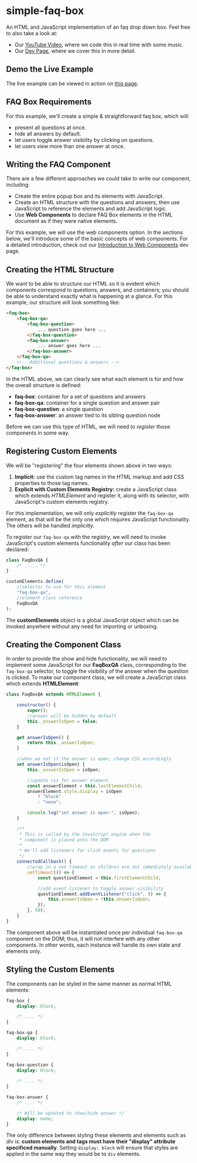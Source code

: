 # simple-faq-box
An HTML and JavaScript implementation of an faq drop down box. Feel free to also take a look at:
* Our [YouTube Video](https://www.youtube.com/watch?v=pPEc6G0x0u4), where we code this in real time with some music.
* Our [Dev Page](https://bytethisstore.com/articles/pg/simple-faq-box), where we cover this in more detail.

## Demo the Live Example
The live example can be viewed in action on [this page](https://htmlpreview.github.io/?https://github.com/ByteThisStore/simple-faq-box/blob/main/index.html).

## FAQ Box Requirements
For this example, we'll create a simple & straightforward faq box, which will:
* present all questions at once.
* hide all answers by default.
* let users toggle answer visibility by clicking on questions.
* let users view more than one answer at once.

## Writing the FAQ Component
There are a few different approaches we could take to write our component, including:
* Create the entire popup box and its elements with JavaScript.
* Create an HTML structure with the questions and answers, then use JavaScript to reference the elements and add JavaScript logic.
* Use **Web Components** to declare FAQ Box elements in the HTML document as if they were native elements.

For this example, we will use the web components option. In the sections below, we'll introduce some of the basic concepts of web components. For a detailed introduction, check out our [Introduction to Web Components](https://bytethisstore.com/articles/pg/intro-web-components) dev page.

## Creating the HTML Structure
We want to be able to structure our HTML so it is evident which components correspond to questions, answers, and containers; you should be able to understand exactly what is happening at a glance. For this example, our structure will look something like:
```html
<faq-box>
    <faq-box-qa>
        <faq-box-question>
            ... question goes here ...
        </faq-box-question>
        <faq-box-answer>
            ... answer goes here ...
        </faq-box-answer>
    </faq-box-qa>
    <!-- Additional questions & answers -->
</faq-box>
```
In the HTML above, we can clearly see what each element is for and how the overall structure is defined:
* **faq-box**: container for a set of questions and answers
* **faq-box-qa**: container for a single question and answer pair
* **faq-box-question**: a single question
* **faq-box-answer**: an answer tied to its sibling question node

Before we can use this type of HTML, we will need to *register* those components in some way.

## Registering Custom Elements
We will be "registering" the four elements shown above in two ways:
1. **Implicit:** use the custom tag names in the HTML markup and add CSS properties to those tag names.
1. **Explicit with Custom Elements Registry:** create a JavaScript class which extends *HTMLElement* and register it, along with its selector, with JavaScript's custom elements registry.

For this implementation, we will only *explicitly* register the ``faq-box-qa`` element, as that will be the only one which requires JavaScript functionality. The others will be handled *implicitly*.

To register our ``faq-box-qa`` with the registry, we will need to invoke JavaScript's custom elements functionality *after* our class has been declared:
```javascript
class FaqBoxQA {
    /* ..... */
}

customElements.define(
    //selector to use for this element
    "faq-box-qa",
    //element class reference
    FaqBoxQA
);
```
The **customElements** object is a global JavaScript object which can be invoked anywhere without any need for importing or unboxing.

## Creating the Component Class
In order to provide the show and hide functionality, we will need to implement some JavaScript for our **FaqBoxQA** class, corresponding to the ``faq-box-qa`` selector, to toggle the visibility of the answer when the question is clicked. To make our component class, we will create a JavaScript class which extends **HTMLElement**:
```javascript
class FaqBoxQA extends HTMLElement {

    constructor() {
        super();
        //answer will be hidden by default
        this._answerIsOpen = false;
    }

    get answerIsOpen() {
        return this._answerIsOpen;
    }

    //when we set if the answer is open, change CSS accordingly
    set answerIsOpen(isOpen) {
        this._answerIsOpen = isOpen;

        //update css for answer element
        const answerElement = this.lastElementChild;
        answerElement.style.display = isOpen
            ? "block"
            : "none";

        console.log("set answer is open:", isOpen);
    }

    /**
     * This is called by the JavaScript engine when the
     * component is placed onto the DOM
     * 
     * We'll add listeners for click events for questions
     */ 
    connectedCallback() {
        //wrap in a set timeout as children are not immediately available
        setTimeout(() => {
            const questionElement = this.firstElementChild;

            //add event listener to toggle answer visibility
            questionElement.addEventListener("click", () => {
                this.answerIsOpen = !this.answerIsOpen;
            });
        }, 50);
    }
}
```
The component above will be instantiated once per individual ``faq-box-qa`` component on the DOM; thus, it will not interfere with any other components. In other words, each instance will handle its own state and elements only.

## Styling the Custom Elements
The components can be styled in the same manner as normal HTML elements:
```css
faq-box {
    display: block;

    /* .... */
}

faq-box-qa {
    display: block;

    /* .... */
}

faq-box-question {
    display: block;
    
    /* .... */
}

faq-box-answer {
    /* .... */

    /* Will be updated to show/hide answer */
    display: none;
}
```
The only difference between styling these elements and elements such as *div* is: **custom elements and tags must have their "display" attribute specificed manually**. Setting ``display: block`` will ensure that styles are applied in the same way they would be to ``div`` elements.